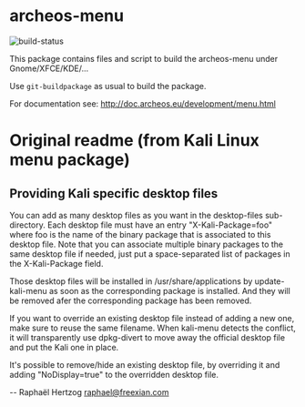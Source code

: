 archeos-menu
============

![build-status](http://build.archeos.eu/badge.png?builder=archeos-menu)

This package contains files and script to build the archeos-menu under
Gnome/XFCE/KDE/...

Use `git-buildpackage` as usual to build the package.

For documentation see: http://doc.archeos.eu/development/menu.html

Original readme (from Kali Linux menu package)
==============================================

Providing Kali specific desktop files
-------------------------------------

You can add as many desktop files as you want in the desktop-files
sub-directory. Each desktop file must have an entry "X-Kali-Package=foo"
where foo is the name of the binary package that is associated to this
desktop file. Note that you can associate multiple binary packages to
the same desktop file if needed, just put a space-separated list of
packages in the X-Kali-Package field.

Those desktop files will be installed in /usr/share/applications
by update-kali-menu as soon as the corresponding package is installed. And
they will be removed afer the corresponding package has been removed.

If you want to override an existing desktop file instead of adding a new
one, make sure to reuse the same filename. When kali-menu detects the
conflict, it will transparently use dpkg-divert to move away the official
desktop file and put the Kali one in place.

It's possible to remove/hide an existing desktop file, by overriding it and
adding "NoDisplay=true" to the overridden desktop file.

-- Raphaël Hertzog <raphael@freexian.com>
